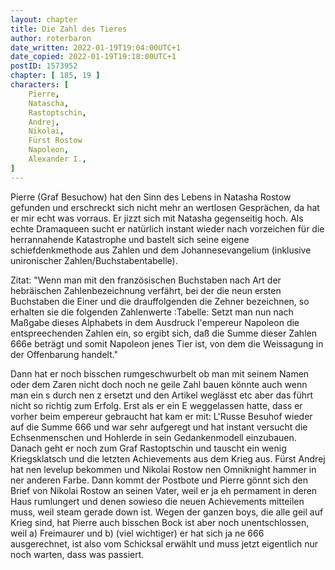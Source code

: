 ```yaml
---
layout: chapter
title: Die Zahl des Tieres
author: roterbaron
date_written: 2022-01-19T19:04:00UTC+1
date_copied: 2022-01-19T19:18:00UTC+1
postID: 1573952
chapter: [ 185, 19 ]
characters: [ 
    Pierre, 
    Natascha, 
    Rastoptschin, 
    Andrej, 
    Nikolai, 
    Fürst Rostow 
    Napoleon, 
    Alexander I., 
]
---
```

Pierre (Graf Besuchow) hat den Sinn des Lebens in Natasha Rostow gefunden und erschreckt sich nicht mehr an wertlosen Gesprächen, da hat er mir echt was vorraus. Er jizzt sich mit Natasha gegenseitig hoch. Als echte Dramaqueen sucht er natürlich instant wieder nach vorzeichen für die herrannahende Katastrophe und bastelt sich seine eigene schiefdenkmethode aus Zahlen und dem Johannesevangelium (inklusive unironischer Zahlen/Buchstabentabelle).

Zitat: "Wenn man mit den französischen Buchstaben nach Art der hebräischen Zahlenbezeichnung verfährt, bei der die neun ersten Buchstaben die Einer und die drauffolgenden die Zehner bezeichnen, so erhalten sie die folgenden Zahlenwerte :Tabelle: Setzt man nun nach Maßgabe dieses Alphabets in dem Ausdruck l'empereur Napoleon die entspreechenden Zahlen ein, so ergibt sich, daß die Summe dieser Zahlen 666e beträgt und somit Napoleon jenes Tier ist, von dem die Weissagung in der Offenbarung handelt."

Dann hat er noch bisschen rumgeschwurbelt ob man mit seinem Namen oder dem Zaren nicht doch noch ne geile Zahl bauen könnte auch wenn man ein s durch nen z ersetzt und den Artikel weglässt etc aber das führt nicht so richtig zum Erfolg. Erst als er ein E weggelassen hatte, dass er vorher beim empereur gebraucht hat kam er mit: L'Russe Besuhof wieder auf die Summe 666 und war sehr aufgeregt und hat instant versucht die Echsenmenschen und Hohlerde in sein Gedankenmodell einzubauen.
Danach geht er noch zum Graf Rastoptschin und tauscht ein wenig Kriegsklatsch und die letzten Achievements aus dem Krieg aus. Fürst Andrej hat nen levelup bekommen und Nikolai Rostow nen Omniknight hammer in ner anderen Farbe. Dann kommt der Postbote und Pierre gönnt sich den Brief von Nikolai Rostow an seinen Vater, weil er ja eh permament in deren Haus rumlungert und denen sowieso die neuen Achievements mitteilen muss, weil steam gerade down ist.
Wegen der ganzen boys, die alle geil auf Krieg sind, hat Pierre auch bisschen Bock ist aber noch unentschlossen, weil a) Freimaurer und b) (viel wichtiger) er hat sich ja ne 666 ausgerechnet, ist also vom Schicksal erwählt und muss jetzt eigentlich nur noch warten, dass was passiert.